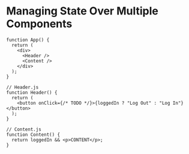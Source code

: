 # Managing State Over Multiple Components

```
function App() {
  return (
    <div>
      <Header />
      <Content />
    </div>
  );
}
```
```
// Header.js
function Header() {
  return (
    <button onClick={/* TODO */}>{loggedIn ? "Log Out" : "Log In"}</button>
  );
}

// Content.js
function Content() {
  return loggedIn && <p>CONTENT</p>;
}
```